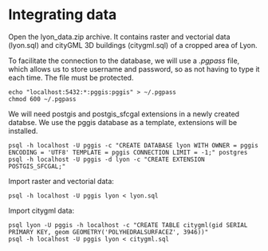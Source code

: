Integrating data
================

Open the lyon_data.zip archive. It contains raster and vectorial data (lyon.sql) and cityGML 3D buildings (citygml.sql) of a cropped area of Lyon.

To facilitate the connection to the database, we will use a *.pgpass* file, which allows us to store username and password, so as not having to type it each time. The file must be protected.

```
echo "localhost:5432:*:pggis:pggis" > ~/.pgpass
chmod 600 ~/.pgpass
```

We will need postgis and postgis_sfcgal extensions in a newly created databse. We use the pggis database as a template, extensions will be installed.

```
psql -h localhost -U pggis -c "CREATE DATABASE lyon WITH OWNER = pggis ENCODING = 'UTF8' TEMPLATE = pggis CONNECTION LIMIT = -1;" postgres
psql -h localhost -U pggis -d lyon -c "CREATE EXTENSION POSTGIS_SFCGAL;"
```

Import raster and vectorial data:
```
psql -h localhost -U pggis lyon < lyon.sql
```

Import citygml data:
```
psql lyon -U pggis -h localhost -c "CREATE TABLE citygml(gid SERIAL PRIMARY KEY, geom GEOMETRY('POLYHEDRALSURFACEZ', 3946))"
psql -h localhost -U pggis lyon < citygml.sql
```
